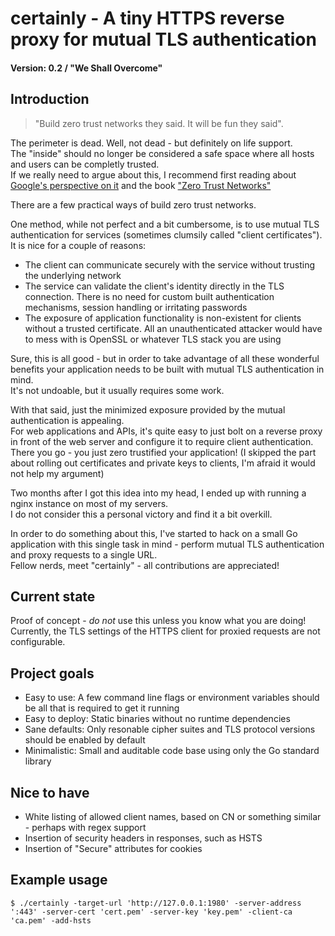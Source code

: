 # certainly - A tiny HTTPS reverse proxy for mutual TLS authentication
#### Version: 0.2 / "We Shall Overcome"

## Introduction
> "Build zero trust networks they said. It will be fun they said".

The perimeter is dead. Well, not dead - but definitely on life support.  
The "inside" should no longer be considered a safe space where all hosts and users can be completly trusted.  
If we really need to argue about this, I recommend first reading about [Google's perspective on it](https://cloud.google.com/beyondcorp) and the book ["Zero Trust Networks"](http://shop.oreilly.com/product/0636920052265.do)

There are a few practical ways of build zero trust networks.  

One method, while not perfect and a bit cumbersome, is to use mutual TLS authentication for services (sometimes clumsily called "client certificates").  
It is nice for a couple of reasons:
- The client can communicate securely with the service without trusting the underlying network
- The service can validate the client's identity directly in the TLS connection. There is no need for custom built authentication mechanisms, session handling or irritating passwords
- The exposure of application functionality is non-existent for clients without a trusted certificate. All an unauthenticated attacker would have to mess with is OpenSSL or whatever TLS stack you are using

Sure, this is all good - but in order to take advantage of all these wonderful benefits your application needs to be built with mutual TLS authentication in mind.  
It's not undoable, but it usually requires some work.  

With that said, just the minimized exposure provided by the mutual authentication is appealing.  
For web applications and APIs, it's quite easy to just bolt on a reverse proxy in front of the web server and configure it to require client authentication.  
There you go - you just zero trustified your application! (I skipped the part about rolling out certificates and private keys to clients, I'm afraid it would not help my argument)

Two months after I got this idea into my head, I ended up with running a nginx instance on most of my servers.  
I do not consider this a personal victory and find it a bit overkill.

In order to do something about this, I've started to hack on a small Go application with this single task in mind - perform mutual TLS authentication and proxy requests to a single URL.  
Fellow nerds, meet "certainly" - all contributions are appreciated!  


## Current state
Proof of concept - *do not* use this unless you know what you are doing!
Currently, the TLS settings of the HTTPS client for proxied requests are not configurable.  


## Project goals
- Easy to use: A few command line flags or environment variables should be all that is required to get it running
- Easy to deploy: Static binaries without no runtime dependencies
- Sane defaults: Only resonable cipher suites and TLS protocol versions should be enabled by default
- Minimalistic: Small and auditable code base using only the Go standard library


## Nice to have
- White listing of allowed client names, based on CN or something similar - perhaps with regex support
- Insertion of security headers in responses, such as HSTS
- Insertion of "Secure" attributes for cookies


## Example usage
```
$ ./certainly -target-url 'http://127.0.0.1:1980' -server-address ':443' -server-cert 'cert.pem' -server-key 'key.pem' -client-ca 'ca.pem' -add-hsts
```
